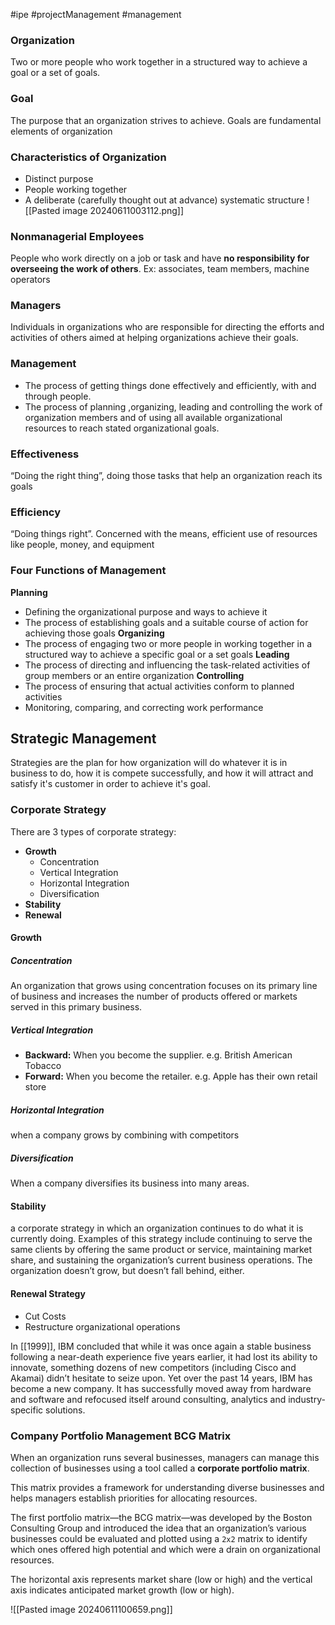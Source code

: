 #ipe #projectManagement #management

### **Organization**
Two or more people who work together in a structured way to achieve a goal or a set of goals.
### **Goal**
The purpose that an organization strives to achieve. Goals are fundamental elements of organization
### **Characteristics of Organization**
- Distinct purpose
-  People working together
-  A deliberate (carefully thought out at advance)
systematic structure
![[Pasted image 20240611003112.png]]
### **Nonmanagerial Employees**
People who work directly on a job or task and have **no responsibility for overseeing the work of others**. Ex: associates, team members, machine operators
### **Managers**
Individuals in organizations who are responsible for directing the efforts and activities of others aimed at helping organizations achieve their goals.
### **Management**
- The process of getting things done effectively and efficiently, with and through people.
- The process of planning ,organizing, leading and controlling the work of organization members and of using all available organizational resources to reach stated organizational goals.
### **Effectiveness**
“Doing the right thing”, doing those tasks that help an
organization reach its goals
### **Efficiency**
“Doing things right”. Concerned with the means, efficient
use of resources like people, money, and equipment
### **Four Functions of Management**

**Planning**
- Defining the organizational purpose and ways to achieve it
- The process of establishing goals and a suitable course of action for achieving those goals
**Organizing**
- The process of engaging two or more people in working together in a structured way to achieve a specific goal or a set goals
**Leading**
- The process of directing and influencing the task-related activities of group members or an entire organization
**Controlling**
- The process of ensuring that actual activities conform to planned activities
- Monitoring, comparing, and correcting work performance

## **Strategic Management**

Strategies are the plan for how organization will do whatever it is in business to do, how it is compete successfully, and how it will attract and satisfy it's customer in order to achieve it's goal.

### **Corporate Strategy**

There are 3 types of corporate strategy:
- **Growth**
	- Concentration
	- Vertical Integration
	- Horizontal Integration
	- Diversification
- **Stability**
- **Renewal**

#### **Growth**
##### **Concentration**
An  organization  that grows using concentration focuses on its primary line of business and increases the number of products offered or markets served in this primary business.

##### **Vertical Integration**
- **Backward:**
	When you become the supplier. e.g. British American Tobacco
- **Forward:**
	When you become the retailer. e.g. Apple has their own retail store
##### **Horizontal Integration**

when a company grows by combining with competitors
##### **Diversification**
When a company diversifies its business into many areas.
#### **Stability**
a corporate strategy in which an organization continues to do what it is currently doing. Examples of this strategy include continuing to serve the same clients by offering the same product or service, maintaining market share, and sustaining the organization’s current business operations. The organization doesn’t grow, but doesn’t fall behind, either.

#### **Renewal Strategy**
- Cut Costs
- Restructure organizational operations

In [[1999]], IBM concluded that while it was once again a stable business following a near-death experience five years earlier, it had lost its ability to innovate, something dozens of new competitors (including Cisco and Akamai) didn’t hesitate to seize upon. Yet over the past 14 years, IBM has become a new company. It has successfully moved away from hardware and software and refocused itself around consulting, analytics and industry- specific solutions. 


### **Company Portfolio Management BCG Matrix**
When an organization runs several businesses, managers can manage this collection of businesses using a tool called a **corporate portfolio matrix**.

This matrix provides a framework for understanding diverse businesses and helps managers establish priorities for allocating resources.

The first portfolio matrix—the BCG matrix—was developed by the Boston Consulting Group and introduced the idea that an organization’s various businesses could be evaluated and plotted using a `2x2` matrix to identify which ones offered high potential and which were a drain on organizational resources. 

The horizontal axis represents market share (low or high) and the vertical axis indicates anticipated market growth (low or high).

![[Pasted image 20240611100659.png]]

